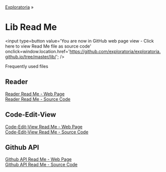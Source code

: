 [Exploratoria]( http://exploratoria.github.io ) &raquo;

Lib Read Me
===

<span style=display:none; >[You are now in GitHub source code view - Click here to view Read Me file as a web page]( http://exploratoria.github.io/lib/index.html "View file as a web page." ) </span>
<input type=button value='You are now in GitHub web page view - Click here to view Read Me file as source code' onclick=window.location.href='https://github.com/exploratoria/exploratoria.github.io/tree/master/lib/'; />

Frequently used files


## Reader

[Reader Read Me - Web Page]( http://exploratoria.github.io/lib/reader/index.html )  
[Reader Read Me - Source Code]( https://github.com/exploratoria/exploratoria.github.io/tree/master/lib/reader/ )

## Code-Edit-View

[Code-Edit-View Read Me - Web Page]( http://exploratoria.github.io/lib/code-edit-view/index.html )  
[Code-Edit-View Read Me - Source Code]( https://github.com/exploratoria/exploratoria.github.io/tree/master/lib/code-edit-view/ )

## Github API

[Github API Read Me - Web Page]( http://exploratoria.github.io/lib/github-api/index.html )  
[Github API Read Me - Source Code]( https://github.com/exploratoria/exploratoria.github.io/tree/master/lib/github-api/ )
